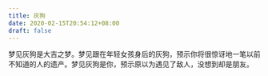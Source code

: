 ```yaml
---
title: 灰狗
date: 2020-02-15T20:54:12+08:00
draft: false
---
```


梦见灰狗是大吉之梦。梦见跟在年轻女孩身后的灰狗，预示你将很惊讶地一笔以前不知道的人的遗产。梦见灰狗是你，预示原以为遇见了敌人，没想到却是朋友。
